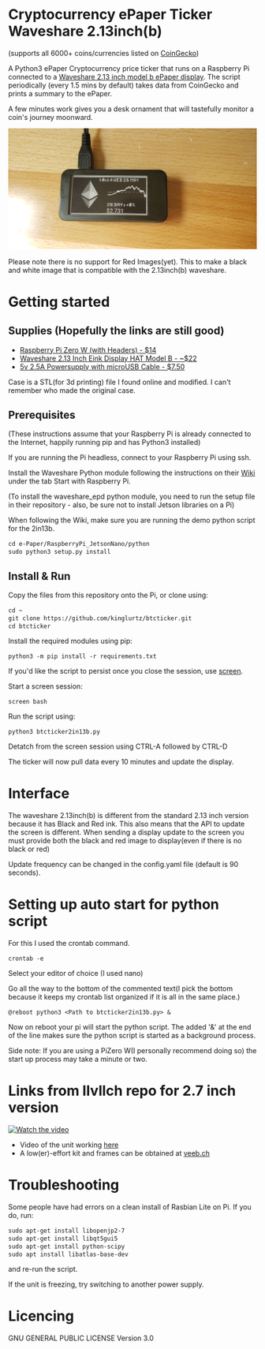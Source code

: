 # Cryptocurrency ePaper Ticker Waveshare 2.13inch(b)
(supports all 6000+ coins/currencies listed on [CoinGecko](https://api.coingecko.com/api/v3/coins/list))

A Python3 ePaper Cryptocurrency price ticker that runs on a Raspberry Pi connected to a [Waveshare 2.13 inch model b ePaper display](https://www.waveshare.com/wiki/2.13inch_e-Paper_HAT). The script periodically (every 1.5 mins by default) takes data from CoinGecko and prints a summary to the ePaper.

A few minutes work gives you a desk ornament that will tastefully monitor a coin's journey moonward.

![Inverted Color Pi2in13b](./images/actionshot/pi2in13b.jpg)

Please note there is no support for Red Images(yet). This to make a black and white image that is compatible with the 2.13inch(b) waveshare.

# Getting started

## Supplies (Hopefully the links are still good)

- [Raspberry Pi Zero W (with Headers) - $14](https://www.adafruit.com/product/3708)
- [Waveshare 2.13 Inch Eink Display HAT Model B - ~$22](https://www.amazon.com/waveshare-2-13inch-HAT-Resolution-Raspberry/dp/B07Q22WDB9/ref=pd_lpo_147_t_2/136-6565877-3985041?_encoding=UTF8&pd_rd_i=B07Q22WDB9&pd_rd_r=52b68f29-0a3f-4ffc-9215-b70a143296e5&pd_rd_w=F78l6&pd_rd_wg=bTZpi&pf_rd_p=a0d6e967-6561-454c-84f8-2ce2c92b79a6&pf_rd_r=V4Y8D0T72565N8RYDN6N&psc=1&refRID=V4Y8D0T72565N8RYDN6N)
- [5v 2.5A Powersupply with microUSB Cable - $7.50](https://www.adafruit.com/product/1995)

Case is a STL(for 3d printing) file I found online and modified. I can't remember who made the original case. 

## Prerequisites

(These instructions assume that your Raspberry Pi is already connected to the Internet, happily running pip and has Python3 installed)

If you are running the Pi headless, connect to your Raspberry Pi using ssh.

Install the Waveshare Python module following the instructions on their [Wiki](https://www.waveshare.com/wiki/2.7inch_e-Paper_HAT) under the tab Start with Raspberry Pi.

(To install the waveshare_epd python module, you need to run the setup file in their repository - also, be sure not to install Jetson libraries on a Pi)

When following the Wiki, make sure you are running the demo python script for the 2in13b.

```
cd e-Paper/RaspberryPi_JetsonNano/python
sudo python3 setup.py install
```
## Install & Run

Copy the files from this repository onto the Pi, or clone using:

```
cd ~
git clone https://github.com/kinglurtz/btcticker.git
cd btcticker
```


Install the required modules using pip:

```
python3 -m pip install -r requirements.txt
```

If you'd like the script to persist once you close the session, use [screen](https://linuxize.com/post/how-to-use-linux-screen/).

Start a screen session:

```
screen bash
```

Run the script using:

```
python3 btcticker2in13b.py
```

Detatch from the screen session using CTRL-A followed by CTRL-D

The ticker will now pull data every 10 minutes and update the display. 

# Interface

The waveshare 2.13inch(b) is different from the standard 2.13 inch version because it has Black and Red ink. This also means that the API to update the screen is different. When sending a display update to the screen you must provide both the black and red image to display(even if there is no black or red)

Update frequency can be changed in the config.yaml file (default is 90 seconds).

# Setting up auto start for python script

For this I used the crontab command.
```
crontab -e
```
Select your editor of choice (I used nano)

Go all the way to the bottom of the commented text(I pick the bottom because it keeps my crontab list organized if it is all in the same place.)
```
@reboot python3 <Path to btcticker2in13b.py> &
```
Now on reboot your pi will start the python script. The added '&' at the end of the line makes sure the python script is started as a background process. 

Side note: If you are using a PiZero W(I personally recommend doing so) the start up process may take a minute or two.

# Links from llvllch repo for 2.7 inch version
[![Watch the video](https://img.youtube.com/vi/DNLUmJb7Mj8/maxresdefault.jpg)](https://youtu.be/DNLUmJb7Mj8) 
- Video of the unit working [here](https://youtu.be/DNLUmJb7Mj8)
- A low(er)-effort kit and frames can be obtained at [veeb.ch](http://www.veeb.ch/store/p/cryptocurrency-ticker)

# Troubleshooting

Some people have had errors on a clean install of Rasbian Lite on Pi. If you do, run:

```
sudo apt-get install libopenjp2-7
sudo apt-get install libqt5gui5
sudo apt-get install python-scipy
sudo apt install libatlas-base-dev
```

and re-run the script.

If the unit is freezing, try switching to another power supply. 

# Licencing

GNU GENERAL PUBLIC LICENSE Version 3.0
